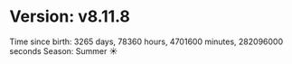 # Version: v8.11.8
Time since birth: 3265 days, 78360 hours, 4701600 minutes, 282096000 seconds
Season: Summer ☀️
